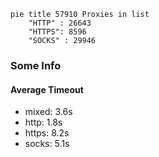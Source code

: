 
```mermaid
pie title 57910 Proxies in list
    "HTTP" : 26643
    "HTTPS": 8596
    "SOCKS" : 29946
```

### Some Info
#### Average Timeout

- mixed: 3.6s
- http: 1.8s
- https: 8.2s
- socks: 5.1s